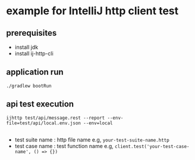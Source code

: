 # example for IntelliJ http client test

## prerequisites
- install jdk
- install ij-http-cli

## application run
```
./gradlew bootRun
```

## api test execution
```
ijhttp test/api/message.rest --report --env-file=test/api/local.env.json --env=local
```

##
- test suite name : http file name e.g, `your-test-suite-name.http` 
- test case name : test function name  e.g, `client.test('your-test-case-name', () => {})`
